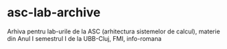 # asc-lab-archive

Arhiva pentru lab-urile de la ASC (arhitectura sistemelor de calcul), materie din Anul I semestrul I de la UBB-Cluj, FMI, info-romana
